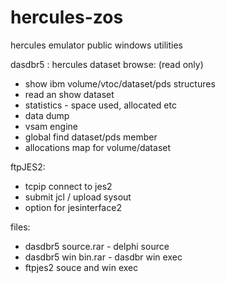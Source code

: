 # hercules-zos
hercules emulator public windows utilities


dasdbr5 : hercules dataset browse: (read only)
   
  - show ibm volume/vtoc/dataset/pds structures
  - read an show dataset
  - statistics - space used, allocated etc
  - data dump
  - vsam engine
  - global find dataset/pds member
  - allocations map for volume/dataset

ftpJES2:
  - tcpip connect to jes2
  - submit jcl / upload sysout
  - option for jesinterface2

files:
- dasdbr5 source.rar - delphi source
- dasdbr5 win bin.rar - dasdbr win exec
- ftpjes2 souce and win exec
  
